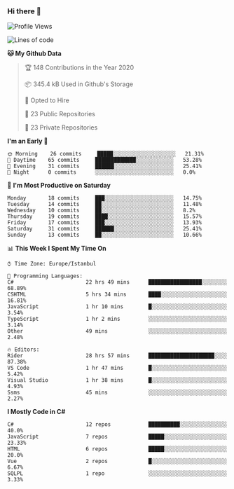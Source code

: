 ### Hi there 👋

<!--START_SECTION:waka-->
![Profile Views](http://img.shields.io/badge/Profile%20Views-0-blue)

![Lines of code](https://img.shields.io/badge/From%20Hello%20World%20I%27ve%20Written-20.9%20million%20lines%20of%20code-blue)

**🐱 My Github Data** 

> 🏆 148 Contributions in the Year 2020
 > 
> 📦 345.4 kB Used in Github's Storage 
 > 
> 💼 Opted to Hire
 > 
> 📜 23 Public Repositories
 > 
> 🔑 23 Private Repositories 

**I'm an Early 🐤** 

```text
🌞 Morning    26 commits     █████░░░░░░░░░░░░░░░░░░░░   21.31% 
🌆 Daytime    65 commits     █████████████░░░░░░░░░░░░   53.28% 
🌃 Evening    31 commits     ██████░░░░░░░░░░░░░░░░░░░   25.41% 
🌙 Night      0 commits      ░░░░░░░░░░░░░░░░░░░░░░░░░   0.0%

```
📅 **I'm Most Productive on Saturday** 

```text
Monday       18 commits     ███░░░░░░░░░░░░░░░░░░░░░░   14.75% 
Tuesday      14 commits     ██░░░░░░░░░░░░░░░░░░░░░░░   11.48% 
Wednesday    10 commits     ██░░░░░░░░░░░░░░░░░░░░░░░   8.2% 
Thursday     19 commits     ████░░░░░░░░░░░░░░░░░░░░░   15.57% 
Friday       17 commits     ███░░░░░░░░░░░░░░░░░░░░░░   13.93% 
Saturday     31 commits     ██████░░░░░░░░░░░░░░░░░░░   25.41% 
Sunday       13 commits     ██░░░░░░░░░░░░░░░░░░░░░░░   10.66%

```


📊 **This Week I Spent My Time On** 

```text
⌚︎ Time Zone: Europe/Istanbul

💬 Programming Languages: 
C#                       22 hrs 49 mins      █████████████████░░░░░░░░   68.89% 
CSHTML                   5 hrs 34 mins       ████░░░░░░░░░░░░░░░░░░░░░   16.81% 
JavaScript               1 hr 10 mins        █░░░░░░░░░░░░░░░░░░░░░░░░   3.54% 
TypeScript               1 hr 2 mins         ░░░░░░░░░░░░░░░░░░░░░░░░░   3.14% 
Other                    49 mins             ░░░░░░░░░░░░░░░░░░░░░░░░░   2.48%

🔥 Editors: 
Rider                    28 hrs 57 mins      █████████████████████░░░░   87.38% 
VS Code                  1 hr 47 mins        █░░░░░░░░░░░░░░░░░░░░░░░░   5.42% 
Visual Studio            1 hr 38 mins        █░░░░░░░░░░░░░░░░░░░░░░░░   4.93% 
Ssms                     45 mins             ░░░░░░░░░░░░░░░░░░░░░░░░░   2.27%

```

**I Mostly Code in C#** 

```text
C#                       12 repos            ██████████░░░░░░░░░░░░░░░   40.0% 
JavaScript               7 repos             █████░░░░░░░░░░░░░░░░░░░░   23.33% 
HTML                     6 repos             █████░░░░░░░░░░░░░░░░░░░░   20.0% 
Vue                      2 repos             █░░░░░░░░░░░░░░░░░░░░░░░░   6.67% 
SQLPL                    1 repo              ░░░░░░░░░░░░░░░░░░░░░░░░░   3.33%

```



<!--END_SECTION:waka-->

<!--
**ebubekirdinc/ebubekirdinc** is a ✨ _special_ ✨ repository because its `README.md` (this file) appears on your GitHub profile.

Here are some ideas to get you started:

- 🔭 I’m currently working on ...
- 🌱 I’m currently learning ...
- 👯 I’m looking to collaborate on ...
- 🤔 I’m looking for help with ...
- 💬 Ask me about ...
- 📫 How to reach me: ...
- 😄 Pronouns: ...
- ⚡ Fun fact: ...
-->
